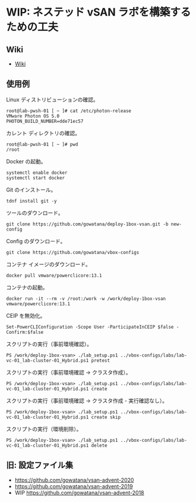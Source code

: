 # WIP: ネステッド vSAN ラボを構築するための工夫

## Wiki

* [Wiki](https://github.com/gowatana/deploy-1box-vsan/wiki)


## 使用例

Linux ディストリビューションの確認。
```
root@lab-pwsh-01 [ ~ ]# cat /etc/photon-release
VMware Photon OS 5.0
PHOTON_BUILD_NUMBER=dde71ec57
```


カレント ディレクトリの確認。
```
root@lab-pwsh-01 [ ~ ]# pwd
/root
```


Docker の起動。
```
systemctl enable docker
systemctl start docker
```


Git のインストール。
```
tdnf install git -y
```


ツールのダウンロード。
```
git clone https://github.com/gowatana/deploy-1box-vsan.git -b new-config
```


Config のダウンロード。
```
git clone https://github.com/gowatana/vbox-configs
```


コンテナ イメージのダウンロード。
```
docker pull vmware/powerclicore:13.1
```


コンテナの起動。
```
docker run -it --rm -v /root:/work -w /work/deploy-1box-vsan vmware/powerclicore:13.1
```


CEIP を無効化。
```
Set-PowerCLIConfiguration -Scope User -ParticipateInCEIP $false -Confirm:$false
```


スクリプトの実行（事前環境確認）。
```
PS /work/deploy-1box-vsan> ./lab_setup.ps1 ../vbox-configs/labs/lab-vc-01_lab-cluster-01_Hybrid.ps1 pretest
```


スクリプトの実行（事前環境確認 → クラスタ作成）。
```
PS /work/deploy-1box-vsan> ./lab_setup.ps1 ../vbox-configs/labs/lab-vc-01_lab-cluster-01_Hybrid.ps1 create
```

スクリプトの実行（事前環境確認 → クラスタ作成 - 実行確認なし）。
```
PS /work/deploy-1box-vsan> ./lab_setup.ps1 ../vbox-configs/labs/lab-vc-01_lab-cluster-01_Hybrid.ps1 create skip
```


スクリプトの実行（環境削除）。
```
PS /work/deploy-1box-vsan> ./lab_setup.ps1 ../vbox-configs/labs/lab-vc-01_lab-cluster-01_Hybrid.ps1 delete
```


## 旧: 設定ファイル集

* https://github.com/gowatana/vsan-advent-2020
* https://github.com/gowatana/vsan-advent-2019
* WIP https://github.com/gowatana/vsan-advent-2018
